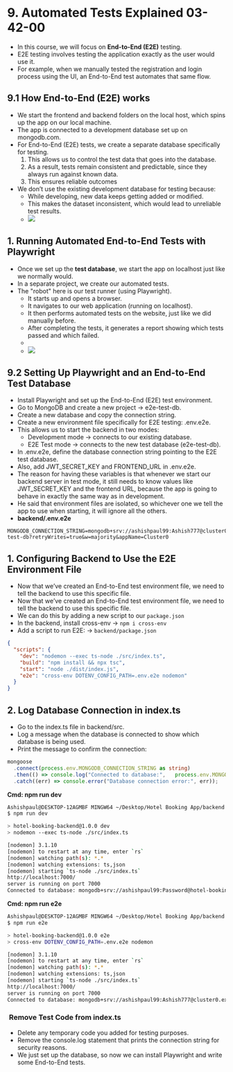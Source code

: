 # 9. Automated Tests Explained 03-42-00
- In this course, we will focus on **End-to-End (E2E)** testing.
- E2E testing involves testing the application exactly as the user would use it.
- For example, when we manually tested the registration and login process using the UI, an End-to-End test automates that same flow.
## 9.1 How End-to-End (E2E) works
- We start the frontend and backend folders on the local host, which spins up the app on our local machine.
- The app is connected to a development database set up on mongodb.com.
- For End-to-End (E2E) tests, we create a separate database specifically for testing.
	1. This allows us to control the test data that goes into the database.
	2. As a result, tests remain consistent and predictable, since they always run against known data.
	3. This ensures reliable outcomes
- We don’t use the existing development database for testing because:
	- While developing, new data keeps getting added or modified.
	- This makes the dataset inconsistent, which would lead to unreliable test results.
	-  ![](../../Images/Pasted%20image%2020251002154317.png)

## 1. Running Automated End-to-End Tests with Playwright
- Once we set up the **test database**, we start the app on localhost just like we normally would.  
- In a separate project, we create our automated tests.
- The "robot" here is our test runner (using Playwright).
	- It starts up and opens a browser.
	- It navigates to our web application (running on localhost).
	- It then performs automated tests on the website, just like we did manually before.
	- After completing the tests, it generates a report showing which tests passed and which failed.
	-
	- ![](../../Images/Pasted%20image%2020251002154430.png)
## 9.2 Setting Up Playwright and an End-to-End Test Database
- Install Playwright and set up the End-to-End (E2E) test environment.
- Go to MongoDB and create a new project → e2e-test-db.
- Create a new database and copy the connection string.
- Create a new environment file specifically for E2E testing: .env.e2e.
- This allows us to start the backend in two modes:
	- Development mode → connects to our existing database.
	- E2E Test mode → connects to the new test database (e2e-test-db).
- In .env.e2e, define the database connection string pointing to the E2E test database.
- Also, add JWT_SECRET_KEY and FRONTEND_URL in .env.e2e.
- The reason for having these variables is that whenever we start our backend server in test mode, it still needs to know values like JWT_SECRET_KEY and the frontend URL, because the app is going to behave in exactly the same way as in development.
- He said that environment files are isolated, so whichever one we tell the app to use when starting, it will ignore all the others.
- **backend/.env.e2e**
```env
MONGODB_CONNECTION_STRING=mongodb+srv://ashishpaul99:Ashish777@cluster0.exm5h3r.mongodb.net/e2e-test-db?retryWrites=true&w=majority&appName=Cluster0
```

## 1. Configuring Backend to Use the E2E Environment File

- Now that we’ve created an End-to-End test environment file, we need to tell the backend to use this specific file.
- Now that we’ve created an End-to-End test environment file, we need to tell the backend to use this specific file.
- We can do this by adding a new script to our `package.json`
- In the backend, install cross-env → `npm i cross-env`
- Add a script to run E2E: → `backend/package.json`
```json
{
  "scripts": {
    "dev": "nodemon --exec ts-node ./src/index.ts",
    "build": "npm install && npx tsc",
    "start": "node ./dist/index.js",
    "e2e": "cross-env DOTENV_CONFIG_PATH=.env.e2e nodemon"
  }
}
```

## 2. Log Database Connection in index.ts
- Go to the index.ts file in backend/src.
- Log a message when the database is connected to show which database is being used.
- Print the message to confirm the connection:
```ts
mongoose
  .connect(process.env.MONGODB_CONNECTION_STRING as string)
  .then(() => console.log("Connected to database:",   process.env.MONGODB_CONNECTION_STRING))
  .catch((err) => console.error("Database connection error:", err));

```

**Cmd: npm run dev**
```bash
Ashishpaul@DESKTOP-12AGMBF MINGW64 ~/Desktop/Hotel Booking App/backend (main)
$ npm run dev

> hotel-booking-backend@1.0.0 dev      
> nodemon --exec ts-node ./src/index.ts

[nodemon] 3.1.10
[nodemon] to restart at any time, enter `rs`
[nodemon] watching path(s): *.*
[nodemon] watching extensions: ts,json      
[nodemon] starting `ts-node ./src/index.ts` 
http://localhost:7000/
server is running on port 7000
Connected to database: mongodb+srv://ashishpaul99:Password@hotel-booking-app-db.cnftan3.mongodb.net/?retryWrites=true&w=majority&appName=hotel-booking-app-db
```

**Cmd: npm run e2e**
```bash
Ashishpaul@DESKTOP-12AGMBF MINGW64 ~/Desktop/Hotel Booking App/backend (main)
$ npm run e2e

> hotel-booking-backend@1.0.0 e2e
> cross-env DOTENV_CONFIG_PATH=.env.e2e nodemon

[nodemon] 3.1.10
[nodemon] to restart at any time, enter `rs`
[nodemon] watching path(s): *.*
[nodemon] watching extensions: ts,json
[nodemon] starting `ts-node ./src/index.ts`
http://localhost:7000/
server is running on port 7000
Connected to database: mongodb+srv://ashishpaul99:Ashish777@cluster0.exm5h3r.mongodb.net/e2e-test-db?retryWrites=true&w=majority&appName=Cluster0
```

###  **Remove Test Code from index.ts**
- Delete any temporary code you added for testing purposes.
- Remove the console.log statement that prints the connection string for security reasons.
- We just set up the database, so now we can install Playwright and write some End-to-End tests.



